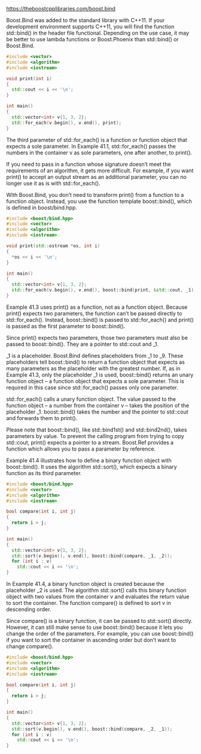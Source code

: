 https://theboostcpplibraries.com/boost.bind  

Boost.Bind was added to the standard library with C++11. If your development environment supports C++11, you will find the function std::bind() in the header file functional. Depending on the use case, it may be better to use lambda functions or Boost.Phoenix than std::bind() or Boost.Bind.

```cpp
#include <vector>
#include <algorithm>
#include <iostream>

void print(int i)
{
  std::cout << i << '\n';
}

int main()
{
  std::vector<int> v{1, 3, 2};
  std::for_each(v.begin(), v.end(), print);
}
```

The third parameter of std::for_each() is a function or function object that expects a sole parameter. In Example 41.1, std::for_each() passes the numbers in the container v as sole parameters, one after another, to print().

If you need to pass in a function whose signature doesn’t meet the requirements of an algorithm, it gets more difficult. For example, if you want print() to accept an output stream as an additional parameter, you can no longer use it as is with std::for_each().

With Boost.Bind, you don’t need to transform print() from a function to a function object. Instead, you use the function template boost::bind(), which is defined in boost/bind.hpp.

```cpp
#include <boost/bind.hpp>
#include <vector>
#include <algorithm>
#include <iostream>

void print(std::ostream *os, int i)
{
  *os << i << '\n';
}

int main()
{
  std::vector<int> v{1, 3, 2};
  std::for_each(v.begin(), v.end(), boost::bind(print, &std::cout, _1));
}
```

Example 41.3 uses print() as a function, not as a function object. Because print() expects two parameters, the function can’t be passed directly to std::for_each(). Instead, boost::bind() is passed to std::for_each() and print() is passed as the first parameter to boost::bind().

Since print() expects two parameters, those two parameters must also be passed to boost::bind(). They are a pointer to std::cout and _1.

_1 is a placeholder. Boost.Bind defines placeholders from _1 to _9. These placeholders tell boost::bind() to return a function object that expects as many parameters as the placeholder with the greatest number. If, as in Example 41.3, only the placeholder _1 is used, boost::bind() returns an unary function object – a function object that expects a sole parameter. This is required in this case since std::for_each() passes only one parameter.

std::for_each() calls a unary function object. The value passed to the function object – a number from the container v – takes the position of the placeholder _1. boost::bind() takes the number and the pointer to std::cout and forwards them to print().

Please note that boost::bind(), like std::bind1st() and std::bind2nd(), takes parameters by value. To prevent the calling program from trying to copy std::cout, print() expects a pointer to a stream. Boost.Ref provides a function which allows you to pass a parameter by reference.

Example 41.4 illustrates how to define a binary function object with boost::bind(). It uses the algorithm std::sort(), which expects a binary function as its third parameter.

```cpp
#include <boost/bind.hpp>
#include <vector>
#include <algorithm>
#include <iostream>

bool compare(int i, int j)
{
  return i > j;
}

int main()
{
  std::vector<int> v{1, 3, 2};
  std::sort(v.begin(), v.end(), boost::bind(compare, _1, _2));
  for (int i : v)
    std::cout << i << '\n';
}
```

In Example 41.4, a binary function object is created because the placeholder _2 is used. The algorithm std::sort() calls this binary function object with two values from the container v and evaluates the return value to sort the container. The function compare() is defined to sort v in descending order.

Since compare() is a binary function, it can be passed to std::sort() directly. However, it can still make sense to use boost::bind() because it lets you change the order of the parameters. For example, you can use boost::bind() if you want to sort the container in ascending order but don’t want to change compare().

```cpp
#include <boost/bind.hpp>
#include <vector>
#include <algorithm>
#include <iostream>

bool compare(int i, int j)
{
  return i > j;
}

int main()
{
  std::vector<int> v{1, 3, 2};
  std::sort(v.begin(), v.end(), boost::bind(compare, _2, _1));
  for (int i : v)
    std::cout << i << '\n';
}
```
